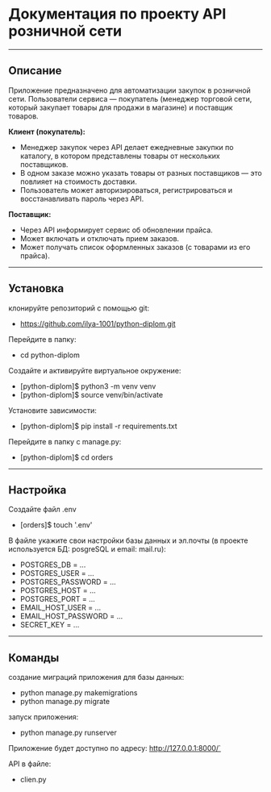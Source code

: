 # Документация по проекту API розничной сети

---

## Описание

Приложение предназначено для автоматизации закупок в розничной сети. Пользователи сервиса — покупатель (менеджер торговой сети, который закупает товары для продажи в магазине) и поставщик товаров.

**Клиент (покупатель):**

- Менеджер закупок через API делает ежедневные закупки по каталогу, в котором
  представлены товары от нескольких поставщиков.
- В одном заказе можно указать товары от разных поставщиков — это
  повлияет на стоимость доставки.
- Пользователь может авторизироваться, регистрироваться и восстанавливать пароль через API.
    
**Поставщик:**

- Через API информирует сервис об обновлении прайса.
- Может включать и отключать прием заказов.
- Может получать список оформленных заказов (с товарами из его прайса).

---

## Установка

клонируйте репозиторий с помощью git:

- https://github.com/ilya-1001/python-diplom.git

Перейдите в папку:

- cd python-diplom

Создайте и активируйте виртуальное окружение:

- [python-diplom]$ python3 -m venv venv
- [python-diplom]$ source venv/bin/activate

Установите зависимости:

- [python-diplom]$ pip install -r requirements.txt

Перейдите в папку с manage.py:

- [python-diplom]$ cd orders

---

## Настройка

Создайте файл .env

- [orders]$ touch '.env'

В файле укажите свои настройки базы данных и эл.почты (в проекте используется БД: posgreSQL и email: mail.ru):

- POSTGRES_DB = ...
- POSTGRES_USER = ...
- POSTGRES_PASSWORD = ...
- POSTGRES_HOST = ...
- POSTGRES_PORT = ...
- EMAIL_HOST_USER = ...
- EMAIL_HOST_PASSWORD = ...
- SECRET_KEY = ...

---

## Команды

создание миграций приложения для базы данных:

- python manage.py makemigrations
- python manage.py migrate

запуск приложения:

- python manage.py runserver

Приложение будет доступно по адресу: http://127.0.0.1:8000/`

API в файле: 
- clien.py
